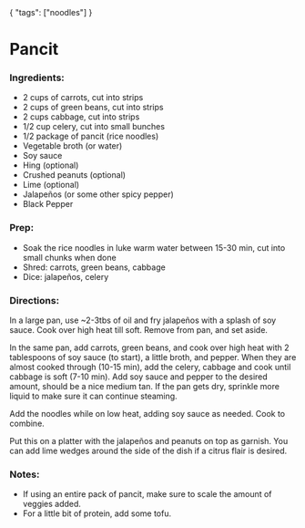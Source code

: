 <data>
{
  "tags": ["noodles"]
}
</data>

Pancit
======

### Ingredients:

- 2 cups of carrots, cut into strips
- 2 cups of green beans, cut into strips
- 2 cups cabbage, cut into strips
- 1/2 cup celery, cut into small bunches
- 1/2 package of pancit (rice noodles)
- Vegetable broth (or water)
- Soy sauce
- Hing (optional)
- Crushed peanuts (optional)
- Lime (optional)
- Jalapeños (or some other spicy pepper)
- Black Pepper

### Prep:
- Soak the rice noodles in luke warm water between 15-30 min, cut into small chunks when done
- Shred: carrots, green beans, cabbage
- Dice: jalapeños, celery


### Directions:
In a large pan, use ~2-3tbs of oil and fry jalapeños with a splash of soy sauce. Cook over high heat till soft. Remove from pan, and set aside.

In the same pan, add carrots, green beans, and cook over high heat with 2 tablespoons of soy sauce (to start), a little broth, and pepper. When they are almost cooked through (10-15 min), add the celery, cabbage and cook until cabbage is soft (7-10 min). Add soy sauce and pepper to the desired amount, should be a nice medium tan. If the pan gets dry, sprinkle more liquid to make sure it can continue steaming. 

Add the noodles while on low heat, adding soy sauce as needed. Cook to combine.

Put this on a platter with the jalapeños and peanuts on top as garnish. You can add lime wedges around the side of the dish if a citrus flair is desired.

### Notes:
- If using an entire pack of pancit, make sure to scale the amount of veggies added. 
- For a little bit of protein, add some tofu.
